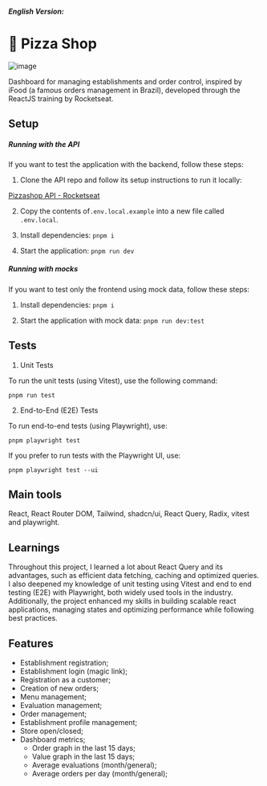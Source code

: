 ##### English Version:

# 🍕 Pizza Shop

![image](https://github.com/user-attachments/assets/96e49e93-8110-4e5b-812c-1d9d11a0c659)

Dashboard for managing establishments and order control, inspired by iFood (a famous orders management in Brazil), developed through the ReactJS training by Rocketseat.

## Setup

##### Running with the API

If you want to test the application with the backend, follow these steps:

1. Clone the API repo and follow its setup instructions to run it locally:

[Pizzashop API - Rocketseat](https://github.com/rocketseat-education/pizzashop-api)

2. Copy the contents of```.env.local.example``` into a new file called ```.env.local```.

3. Install dependencies:
```pnpm i```

3. Start the application:
```pnpm run dev```

##### Running with mocks

If you want to test only the frontend using mock data, follow these steps:

1. Install dependencies:
```pnpm i```

2. Start the application with mock data:
```pnpm run dev:test```

## Tests

1. Unit Tests

To run the unit tests (using Vitest), use the following command:

```pnpm run test```

2. End-to-End (E2E) Tests

To run end-to-end tests (using Playwright), use:

```pnpm playwright test```

If you prefer to run tests with the Playwright UI, use:

```pnpm playwright test --ui```

## Main tools 

React, React Router DOM, Tailwind, shadcn/ui, React Query, Radix, vitest and playwright.

## Learnings

Throughout this project, I learned a lot about React Query and its advantages, such as efficient data fetching, caching and optimized queries. I also deepened my knowledge of unit testing using Vitest and end to end testing (E2E) with Playwright, both widely used tools in the industry. Additionally, the project enhanced my skills in building scalable react applications, managing states and optimizing performance while following best practices.

## Features

- Establishment registration;
- Establishment login (magic link);
- Registration as a customer;
- Creation of new orders;
- Menu management;
- Evaluation management;
- Order management;
- Establishment profile management;
- Store open/closed;
- Dashboard metrics;
  - Order graph in the last 15 days;
  - Value graph in the last 15 days;
  - Average evaluations (month/general);
  - Average orders per day (month/general);
